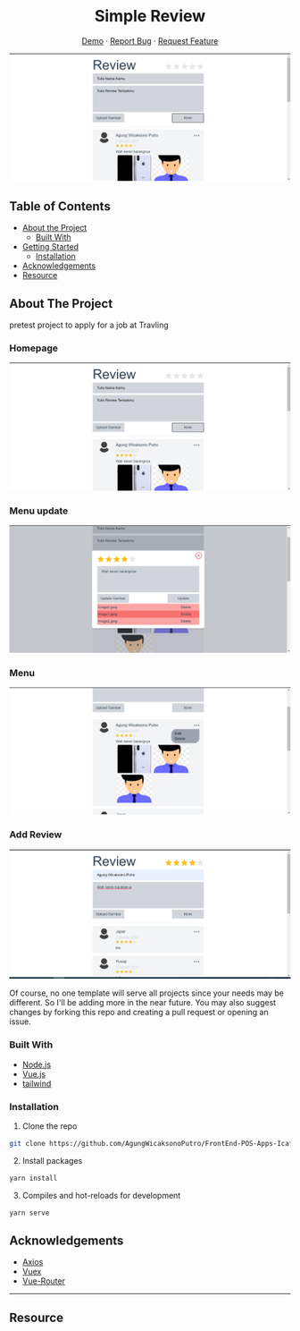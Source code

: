 <br />
<p align="center">
  <h1 align="center">Simple Review</h1>

  <p align="center">
    <a href="https://simple-rating.herokuapp.com/">Demo</a>
    ·
    <a href="https://github.com/AgungWicaksonoPutro/simple-ratings/issues">Report Bug</a>
    ·
    <a href="https://github.com/AgungWicaksonoPutro/simple-ratings/issues">Request Feature</a>
  </p>
</p>

![Image Banner](https://github.com/AgungWicaksonoPutro/simple-ratings/blob/main/img/getReview.PNG)

## Table of Contents

- [About the Project](#about-the-project)
  - [Built With](#built-with)
- [Getting Started](#getting-started)
  - [Installation](#installation)
- [Acknowledgements](#acknowledgements)
- [Resource](#Resource)

<!-- ABOUT THE PROJECT -->

## About The Project

pretest project to apply for a job at Travling

### Homepage
![Image Banner](https://github.com/AgungWicaksonoPutro/simple-ratings/blob/main/img/getReview.PNG)
### Menu update
![Image Banner](https://github.com/AgungWicaksonoPutro/simple-ratings/blob/main/img/edit%20menu.PNG)
### Menu
![Image Banner](https://github.com/AgungWicaksonoPutro/simple-ratings/blob/main/img/menu.PNG)
### Add Review
![Image Banner](https://github.com/AgungWicaksonoPutro/simple-ratings/blob/main/img/inputReview.PNG)

Of course, no one template will serve all projects since your needs may be different. So I'll be adding more in the near future. You may also suggest changes by forking this repo and creating a pull request or opening an issue.

### Built With

- [Node.js](https://nodejs.org/en/)
- [Vue.js](https://docs.vuejs.id/)
- [tailwind](https://tailwindcss.com/)

### Installation

1. Clone the repo

```sh
git clone https://github.com/AgungWicaksonoPutro/FrontEnd-POS-Apps-Icafe.git
```

2. Install packages

```sh
yarn install
```

3. Compiles and hot-reloads for development
```sh
yarn serve
```

<!-- ACKNOWLEDGEMENTS -->

## Acknowledgements

- [Axios](https://www.npmjs.com/package/axios)
- [Vuex](https://vuex.vuejs.org/)
- [Vue-Router](https://router.vuejs.org/)

---

## Resource

